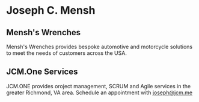# Joseph C. Mensh
## Mensh's Wrenches
Mensh's Wrenches provides bespoke automotive and motorcycle solutions to meet the needs of customers across the USA.
## JCM.One Services
JCM.ONE provides oroject management, SCRUM and Agile services in the greater Richmond, VA area. Schedule an appointment with [joseph@jcm.me](mailto:joseph@jcm.me)
